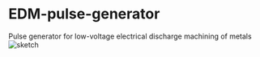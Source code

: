 # EDM-pulse-generator
Pulse generator for low-voltage electrical discharge machining of metals
![sketch](https://user-images.githubusercontent.com/22216962/167451447-43fe20f1-176b-44bd-b1c2-21b90215152c.jpg)
